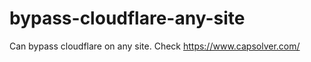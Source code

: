 # bypass-cloudflare-any-site
Can bypass cloudflare on any site. Check https://www.capsolver.com/ 











                                                                                             